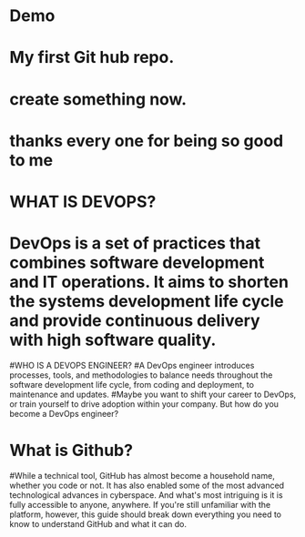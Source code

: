 # Demo

# My first Git hub repo.
# create something now.
# thanks every one for being so good to me

# WHAT IS DEVOPS?
# DevOps is a set of practices that combines software development and IT operations. It aims to shorten the systems development life cycle and provide continuous delivery with high software quality.

#WHO IS A DEVOPS ENGINEER?
#A DevOps engineer introduces processes, tools, and methodologies to balance needs throughout the software development life cycle, from coding and deployment, to maintenance and updates.
#Maybe you want to shift your career to DevOps, or train yourself to drive adoption within your company. But how do you become a DevOps engineer?
 
# What is Github?
#While a technical tool, GitHub has almost become a household name, whether you code or not. It has also enabled some of the most advanced technological advances in cyberspace. And what's most intriguing is it is fully accessible to anyone, anywhere. If you're still unfamiliar with the platform, however, this guide should break down everything you need to know to understand GitHub and what it can do. 

